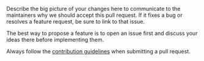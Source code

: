 Describe the big picture of your changes here to communicate to the maintainers why we should accept this pull request. If it fixes a bug or resolves a feature request, be sure to link to that issue.

The best way to propose a feature is to open an issue first and discuss your ideas there before implementing them.

Always follow the [contribution guidelines](https://github.com/nolimits4web/mariko/blob/master/CONTRIBUTING.md) when submitting a pull request.
